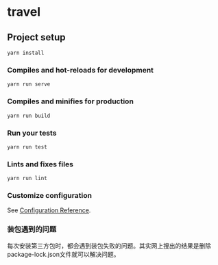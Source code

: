 # travel

## Project setup
```
yarn install
```

### Compiles and hot-reloads for development
```
yarn run serve
```

### Compiles and minifies for production
```
yarn run build
```

### Run your tests
```
yarn run test
```

### Lints and fixes files
```
yarn run lint
```

### Customize configuration
See [Configuration Reference](https://cli.vuejs.org/config/).

### 装包遇到的问题
每次安装第三方包时，都会遇到装包失败的问题。其实网上搜出的结果是删除package-lock.json文件就可以解决问题。
